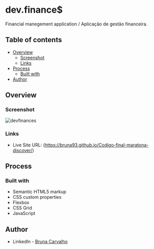 # dev.finance$

Financial manegement application / Aplicação de gestão financeira. 

## Table of contents

- [Overview](#overview)
  - [Screenshot](#screenshot)
  - [Links](#links)
- [Process](#my-process)
  - [Built with](#built-with)
- [Author](#author)

## Overview

### Screenshot

![devfinances](https://user-images.githubusercontent.com/68197761/138561216-46384bd3-8fa6-495d-a18f-2c4160196d6a.jpg)

### Links

- Live Site URL: (https://bruna93.github.io/Codigo-final-maratona-discover/)

## Process

### Built with

- Semantic HTML5 markup
- CSS custom properties
- Flexbox
- CSS Grid
- JavaScript

## Author

- LinkedIn - [Bruna Carvalho](https://www.linkedin.com/in/bruna-carvalho-5334a11b8/)
